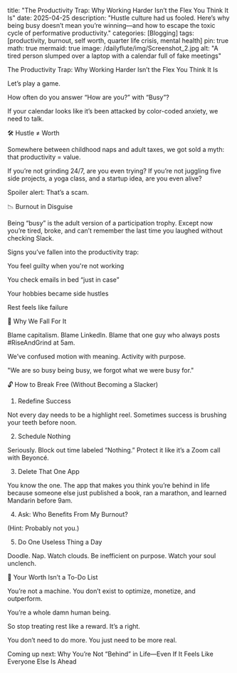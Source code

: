 title: "The Productivity Trap: Why Working Harder Isn’t the Flex You Think It Is"
date: 2025-04-25
description: "Hustle culture had us fooled. Here’s why being busy doesn’t mean you’re winning—and how to escape the toxic cycle of performative productivity."
categories: [Blogging]
tags: [productivity, burnout, self worth, quarter life crisis, mental health]
pin: true
math: true
mermaid: true
image: /dailyflute/img/Screenshot_2.jpg
alt: "A tired person slumped over a laptop with a calendar full of fake meetings"

The Productivity Trap: Why Working Harder Isn’t the Flex You Think It Is

Let’s play a game.

How often do you answer “How are you?” with “Busy”?

If your calendar looks like it’s been attacked by color-coded anxiety, we need to talk.

🛠️ Hustle ≠ Worth

Somewhere between childhood naps and adult taxes, we got sold a myth: that productivity = value.

If you’re not grinding 24/7, are you even trying? If you’re not juggling five side projects, a yoga class, and a startup idea, are you even alive?

Spoiler alert: That’s a scam.

📉 Burnout in Disguise

Being “busy” is the adult version of a participation trophy. Except now you’re tired, broke, and can’t remember the last time you laughed without checking Slack.

Signs you’ve fallen into the productivity trap:

You feel guilty when you're not working

You check emails in bed “just in case”

Your hobbies became side hustles

Rest feels like failure

🧠 Why We Fall For It

Blame capitalism. Blame LinkedIn. Blame that one guy who always posts #RiseAndGrind at 5am.

We’ve confused motion with meaning. Activity with purpose.

"We are so busy being busy, we forgot what we were busy for."

🔓 How to Break Free (Without Becoming a Slacker)

1. Redefine Success

Not every day needs to be a highlight reel. Sometimes success is brushing your teeth before noon.

2. Schedule Nothing

Seriously. Block out time labeled “Nothing.” Protect it like it’s a Zoom call with Beyoncé.

3. Delete That One App

You know the one. The app that makes you think you’re behind in life because someone else just published a book, ran a marathon, and learned Mandarin before 9am.

4. Ask: Who Benefits From My Burnout?

(Hint: Probably not you.)

5. Do One Useless Thing a Day

Doodle. Nap. Watch clouds. Be inefficient on purpose. Watch your soul unclench.

🌿 Your Worth Isn’t a To-Do List

You’re not a machine. You don’t exist to optimize, monetize, and outperform.

You’re a whole damn human being.

So stop treating rest like a reward. It’s a right.

You don’t need to do more. You just need to be more real.

Coming up next: Why You’re Not “Behind” in Life—Even If It Feels Like Everyone Else Is Ahead

